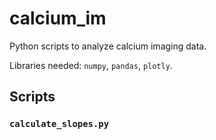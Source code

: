 # calcium_im
Python scripts to analyze calcium imaging data.

Libraries needed:
`numpy`,
`pandas`,
`plotly`.

## Scripts

### `calculate_slopes.py`
